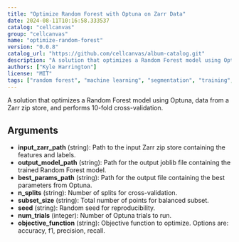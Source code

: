 ```yaml
---
title: "Optimize Random Forest with Optuna on Zarr Data"
date: 2024-08-11T10:16:58.333537
catalog: "cellcanvas"
group: "cellcanvas"
name: "optimize-random-forest"
version: "0.0.8"
catalog_url: "https://github.com/cellcanvas/album-catalog.git"
description: "A solution that optimizes a Random Forest model using Optuna, data from a Zarr zip store, and performs 10-fold cross-validation."
authors: ["Kyle Harrington"]
license: "MIT"
tags: ["random forest", "machine learning", "segmentation", "training", "cross-validation", "optuna"]
---
```


A solution that optimizes a Random Forest model using Optuna, data from a Zarr zip store, and performs 10-fold cross-validation.

## Arguments

- **input_zarr_path** (string): Path to the input Zarr zip store containing the features and labels.
- **output_model_path** (string): Path for the output joblib file containing the trained Random Forest model.
- **best_params_path** (string): Path for the output file containing the best parameters from Optuna.
- **n_splits** (string): Number of splits for cross-validation.
- **subset_size** (string): Total number of points for balanced subset.
- **seed** (string): Random seed for reproducibility.
- **num_trials** (integer): Number of Optuna trials to run.
- **objective_function** (string): Objective function to optimize. Options are: accuracy, f1, precision, recall.

